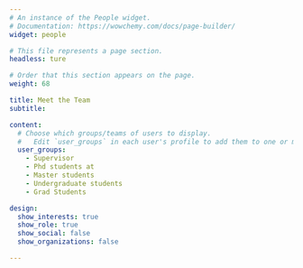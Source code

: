 ```yaml
---
# An instance of the People widget.
# Documentation: https://wowchemy.com/docs/page-builder/
widget: people

# This file represents a page section.
headless: ture

# Order that this section appears on the page.
weight: 68

title: Meet the Team
subtitle:

content:
  # Choose which groups/teams of users to display.
  #   Edit `user_groups` in each user's profile to add them to one or more of these groups.
  user_groups:
    - Supervisor
    - Phd students at
    - Master students
    - Undergraduate students
    - Grad Students

design:
  show_interests: true
  show_role: true
  show_social: false
  show_organizations: false

---
```

